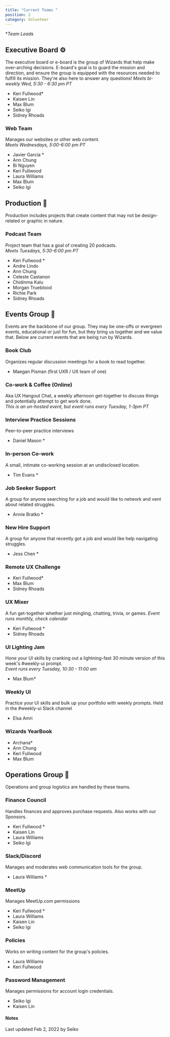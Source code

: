 ```yaml
---
title: "Current Teams "
position: 2
category: Volunteer
---
```

\**Team Leads*

## Executive Board ⚙️

<alert> The executive board or e-board is the group of Wizards that help make over-arching decisions. E-board's goal is to guard the mission and direction, and ensure the group is equipped with the resources needed to fulfill its mission. They're also here to answer any questions!</alert>
*Meets bi-weekly Wed, 5:30 - 6:30 pm PT*

* Keri Fullwood*
* Kaisen Lin
* Max Blum
* Seiko Igi
* Sidney Rhoads

### Web Team

Manages our websites or other web content. <br>
*Meets Wednesdays, 5:00-6:00 pm PT*

* Javier Garcia * 
* Ann Chung
* Bi Nguyen
* Keri Fullwood
* Laura Williams
* Max Blum
* Seiko Igi

## Production 🎥

<alert>Production includes projects that create content that may not be design-related or graphic in nature.</alert>

### Podcast Team

Project team that has a goal of creating 20 podcasts.<br>
*Meets Tuesdays, 5:30-6:00 pm PT*

* Keri Fullwood * 
* Andre Lindo
* Ann Chung
* Celeste Castanon
* Chidinma Kalu 
* Morgan Trueblood 
* Richie Park
* Sidney Rhoads 

## Events Group 🎉

<alert>Events are the backbone of our group. They may be one-offs or evergreen events, educational or just for fun, but they bring us together and we value that. Below are current events that are being run by Wizards.</alert>



### Book Club

Organizes regular discussion meetings for a book to read together.

* Maegan Pisman (first UXR / UX team of one)

### Co-work & Coffee (Online)

Aka UX Hangout Chat, a weekly afternoon get-together to discuss things and potentially attempt to get work done. <br>
*This is an un-hosted event, but event runs every Tuesday, 1-3pm PT* 

### Interview Practice Sessions

Peer-to-peer practice interviews

* Daniel Mason *

### In-person Co-work

A small, intimate co-working session at an undisclosed location.

* Tim Evans *

### Job Seeker Support

A group for anyone searching for a job and would like to network and vent about related struggles.

* Annie Bratko *



### New Hire Support

A group for anyone that recently got a job and would like help navigating struggles.

* Jess Chen *

### Remote UX Challenge

* Keri Fullwood*
* Max Blum
* Sidney Rhoads



### UX Mixer

A fun get-together whether just mingling, chatting, trivia, or games.
*Event runs monthly, check calendar*

* Keri Fullwood *
* Sidney Rhoads

### UI Lighting Jam 

Hone your UI skills by cranking out a lightning-fast 30 minute version of this week's #weekly-ui prompt.\
*Event runs every Tuesday, 10:30 - 11:00 am*

* Max Blum*



### Weekly UI

Practice your UI skills and bulk up your portfolio with weekly prompts.
Held in the #weekly-ui Slack channel

* Elsa Amri

### Wizards YearBook

* Archana*
* Ann Chung
* Keri Fullwood
* Max Blum



## Operations Group 🔧

<alert>Operations and group logistics are handled by these teams.</alert>

### Finance Council

Handles finances and approves purchase requests. Also works with our Sponsors.

* Keri Fullwood * 
* Kaisen Lin 
* Laura Williams 
* Seiko Igi

### Slack/Discord

Manages and moderates web communication tools for the group.

* Laura Williams *

### MeetUp

Manages MeetUp.com permissions

* Keri Fullwood *
* Laura Williams
* Kaisen Lin
* Seiko Igi

### Policies

Works on writing content for the group's policies.

* Laura Williams 
* Keri Fullwood 

### Password Management

Manages permissions for account login credentials.

* Seiko Igi 
* Kaisen Lin

#### Notes

Last updated Feb 2, 2022 by Seiko
